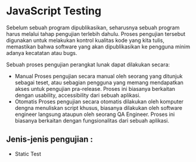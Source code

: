# JavaScript Testing

Sebelum sebuah program dipublikasikan, seharusnya sebuah program harus melalui tahap pengujian terlebih dahulu. Proses pengujian tersebut digunakan untuk melakukan kontrol kualitas kode yang kita tulis, memastikan bahwa software yang akan dipublikasikan ke pengguna minim adanya kecatatan atau bugs.

Sebuah proses pengujian perangkat lunak dapat dilakukan secara:

- Manual
  Proses pengujian secara manual oleh seorang yang ditunjuk sebagai teset, atau sebagian pengguna yang memang mendapatkan akses untuk pengujian pra-release. Proses ini biasanya berkaitan dengan usability, accessibility dari sebuah aplikasi.
- Otomatis
  Proses pengujian secara otomatis dilakukan oleh komputer dengna menuliskan script khusus, biasanya dilakukan oleh software engineer langsung ataupun oleh seorang QA Engineer. Proses ini biasanya berkaitan dengan fungsionalitas dari sebuah aplikasi.

## Jenis-jenis pengujian :

- Static Test
